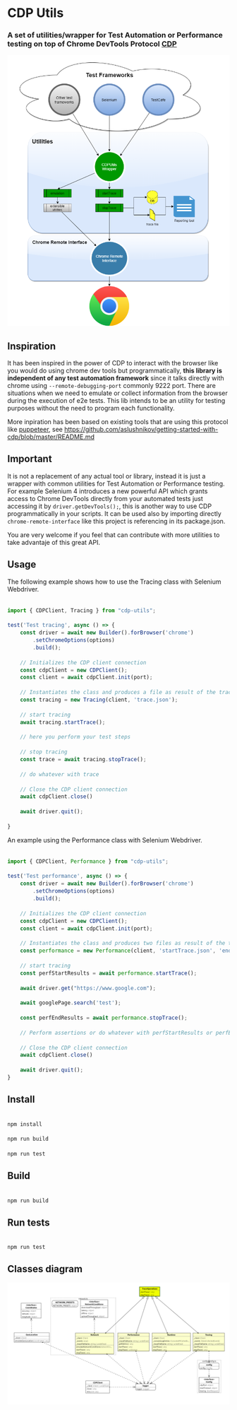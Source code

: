 # CDP Utils

### A set of utilities/wrapper for Test Automation or Performance testing on top of Chrome DevTools Protocol [CDP](https://chromedevtools.github.io/devtools-protocol/)

<p align="center">
  <img src="images/Basic-Diagram.png" />
</p>

## Inspiration

It has been inspired in the power of CDP to interact with the browser like you would do using chrome dev tools but programmatically, **this library is independent of any test automation framework** since it talks directly with chrome using `--remote-debugging-port` commonly 9222 port.  There are situations when we need to emulate or collect information from the browser during the execution of e2e tests.  This lib intends to be an utility for testing purposes without the need to program each functionality.

More inpiration has been based on existing tools that are using this protocol like [puppeteer](https://github.com/puppeteer/puppeteer), see https://github.com/aslushnikov/getting-started-with-cdp/blob/master/README.md

## Important

It is not a replacement of any actual tool or library, instead it is just a wrapper with common utilities for Test Automation or Performance testing. For example Selenium 4 introduces a new powerful API which grants access to Chrome DevTools directly from your automated tests just accessing it by `driver.getDevTools();`, this is another way to use CDP programmatically in your scripts.  It can be used also by importing directly `chrome-remote-interface` like this project is referencing in its package.json. 

You are very welcome if you feel that can contribute with more utilities to take advantaje of this great API.

## Usage

The following example shows how to use the Tracing class with Selenium Webdriver.

```js

import { CDPClient, Tracing } from "cdp-utils";

test('Test tracing', async () => {
    const driver = await new Builder().forBrowser('chrome')
        .setChromeOptions(options)
        .build();

    // Initializes the CDP client connection
    const cdpClient = new CDPClient();
    const client = await cdpClient.init(port);

    // Instantiates the class and produces a file as result of the trace
    const tracing = new Tracing(client, 'trace.json');

    // start tracing
    await tracing.startTrace();

    // here you perform your test steps

    // stop tracing
    const trace = await tracing.stopTrace();

    // do whatever with trace

    // Close the CDP client connection
    await cdpClient.close()

    await driver.quit();

}

```

An example using the Performance class with Selenium Webdriver.

```js

import { CDPClient, Performance } from "cdp-utils";

test('Test performance', async () => {
    const driver = await new Builder().forBrowser('chrome')
        .setChromeOptions(options)
        .build();

    // Initializes the CDP client connection
    const cdpClient = new CDPClient();
    const client = await cdpClient.init(port);
    
    // Instantiates the class and produces two files as result of the trace
    const performance = new Performance(client, 'startTrace.json', 'endTrace.json');

    // start tracing
    const perfStartResults = await performance.startTrace();

    await driver.get("https://www.google.com");

    await googlePage.search('test');

    const perfEndResults = await performance.stopTrace();

    // Perform assertions or do whatever with perfStartResults or perfEndResults

    // Close the CDP client connection
    await cdpClient.close()

    await driver.quit();
}

```

## Install

```sh

npm install

npm run build

npm run test

```

## Build

```sh

npm run build

```
## Run tests

```sh

npm run test

```

## Classes diagram

<p align="center">
  <img src="images/src_diagram.png" />
</p>
